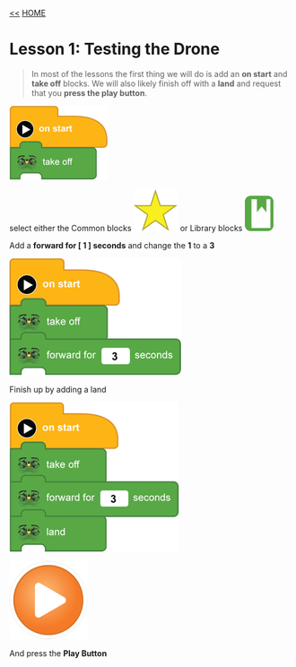 [<<](07-lesson-2-block-help.md)  [HOME](https://github.com/drjonesy/ParrotDrone_Airborne_CodingWithTynker)
# Lesson 1: Testing the Drone

> In most of the lessons the first thing we will do is add an **on start** and **take off** blocks. We will also likely finish off with a **land** and request that you **press the play button**.

![](images/06-L01-takeOff.png)

select either the Common blocks ![](images/06-L01-star.png) or Library blocks ![](images/06-L01-library.png)

Add a **forward for [  1  ] seconds** and change the **1** to a **3**

![](images/08-L3-forward.png)

Finish up by adding a land

![](images/08-L3-land.png)

![](images/06-L01-playBtn.png)

And press the **Play Button**
